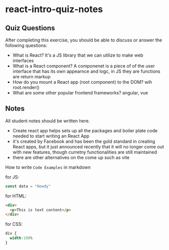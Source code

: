 # react-intro-quiz-notes

## Quiz Questions

After completing this exercise, you should be able to discuss or answer the following questions:

- What is React?
It's a JS library that we can utilize to make web interfaces
- What is a React component?
A componenet is a piece of of the user interface that has its own appearnce and logc, in JS they are functions are return markup
- How do you mount a React app (root component) to the DOM?
wih root.render()
- What are some other popular frontend frameworks?
angular, vue

## Notes

All student notes should be written here.
- Create react app helps sets up all the packages and boiler plate code needed to start writing an React App
- it's created by Facebook and has been the gold standard in creating React apps, but it just announced recently that it will no longer come out with new features, though curretny functionalities are still maintained
- there are other alternatives on the come up such as vite

How to write `Code Examples` in markdown

for JS:
```javascript
const data = "Howdy"
```

for HTML:
```html
<div>
  <p>This is text content</p>
</div>
```

for CSS:
```css
div {
  width:100%
}
```
